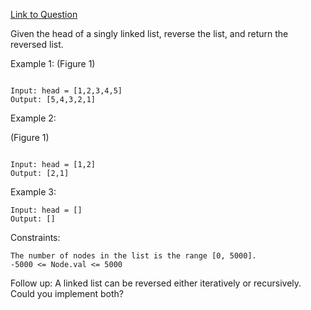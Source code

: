 [Link to Question](https://leetcode.com/explore/interview/card/top-interview-questions-easy/93/linked-list/560/)



Given the head of a singly linked list, reverse the list, and return the reversed list.

 

Example 1:
(Figure 1)
```

Input: head = [1,2,3,4,5]
Output: [5,4,3,2,1]
```
Example 2:

(Figure 1)
```

Input: head = [1,2]
Output: [2,1]
```
Example 3:
```
Input: head = []
Output: []
 ```

Constraints:
```
The number of nodes in the list is the range [0, 5000].
-5000 <= Node.val <= 5000
 ```


Follow up: A linked list can be reversed either iteratively or recursively. Could you implement both?